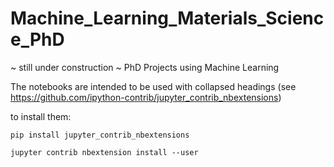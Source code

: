 # Machine_Learning_Materials_Science_PhD
~ still under construction ~
PhD Projects using Machine Learning

The notebooks are intended to be used with collapsed headings
(see https://github.com/ipython-contrib/jupyter_contrib_nbextensions)

to install them:

`pip install jupyter_contrib_nbextensions`

`jupyter contrib nbextension install --user`

